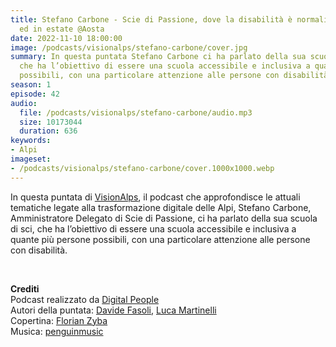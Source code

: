 ```yaml
---
title: Stefano Carbone - Scie di Passione, dove la disabilità è normalità, in inverno
  ed in estate @Aosta
date: 2022-11-10 18:00:00
image: /podcasts/visionalps/stefano-carbone/cover.jpg
summary: In questa puntata Stefano Carbone ci ha parlato della sua scuola di sci,
  che ha l’obiettivo di essere una scuola accessibile e inclusiva a quante più persone
  possibili, con una particolare attenzione alle persone con disabilità.
season: 1
episode: 42
audio:
  file: /podcasts/visionalps/stefano-carbone/audio.mp3
  size: 10173044
  duration: 636
keywords:
- Alpi
imageset:
- /podcasts/visionalps/stefano-carbone/cover.1000x1000.webp
---
```


In questa puntata di [VisionAlps](https://www.visionalps.com/), il podcast che approfondisce le attuali tematiche legate alla trasformazione digitale delle Alpi, Stefano Carbone, Amministratore Delegato di Scie di Passione, ci ha parlato della sua scuola di sci, che ha l’obiettivo di essere una scuola accessibile e inclusiva a quante più persone possibili, con una particolare attenzione alle persone con disabilità.

<br>

**Crediti**<br>
Podcast realizzato da [Digital People](https://w3id.org/digitalpeople)<br>
Autori della puntata: [Davide Fasoli](https://www.linkedin.com/in/davide-fasoli-2b3246179/), [Luca Martinelli](https://www.linkedin.com/in/luca-martinelli/)<br>
Copertina: [Florian Zyba](https://www.linkedin.com/in/florian-zyba/)<br>
Musica: [penguinmusic](https://pixabay.com/users/penguinmusic-24940186/)